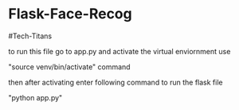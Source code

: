 # Flask-Face-Recog
#Tech-Titans


to run this file go to app.py and activate the virtual enviornment use

"source venv/bin/activate" command

then after activating enter following command to run the flask file

"python app.py"
 
